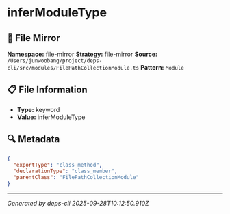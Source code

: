 # inferModuleType

## 📄 File Mirror

**Namespace:** file-mirror
**Strategy:** file-mirror
**Source:** `/Users/junwoobang/project/deps-cli/src/modules/FilePathCollectionModule.ts`
**Pattern:** `Module`

## 📋 File Information

- **Type:** keyword
- **Value:** inferModuleType

## 🔍 Metadata

```json
{
  "exportType": "class_method",
  "declarationType": "class_member",
  "parentClass": "FilePathCollectionModule"
}
```

---
*Generated by deps-cli 2025-09-28T10:12:50.910Z*
